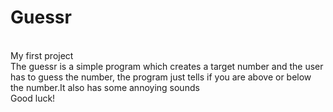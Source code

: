 # Guessr
<br>
My first project
<br>
The guessr is a simple program which creates a target number and the user has to guess the number, the program just tells if you are above or below the number.It also has some annoying sounds <br> Good luck!

